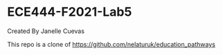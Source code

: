 # ECE444-F2021-Lab5

Created By Janelle Cuevas

This repo is a clone of
https://github.com/nelaturuk/education_pathways
